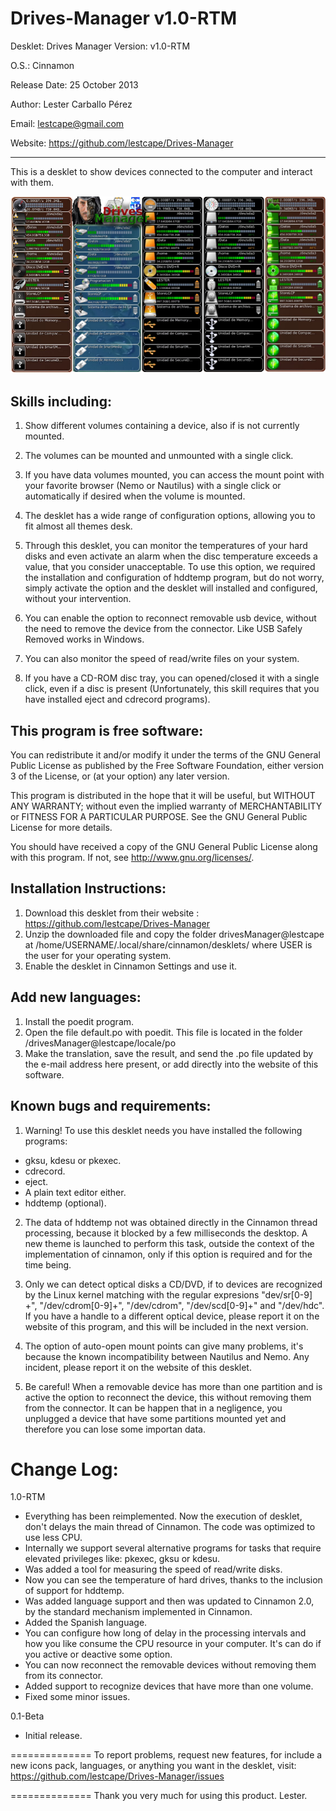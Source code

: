 Drives-Manager v1.0-RTM
==============

Desklet: Drives Manager Version: v1.0-RTM

O.S.: Cinnamon 

Release Date: 25 October 2013

Author: Lester Carballo Pérez

Email: lestcape@gmail.com

Website: https://github.com/lestcape/Drives-Manager

--------------

This is a desklet to show devices connected to the computer and interact with them.

![Alt text](/drivesManager@lestcape/Capture.png)


Skills including:
--------------

1.	Show different volumes containing a device, also if is not currently mounted.

2.	The volumes can be mounted and unmounted with a single click.

3.	If you have data volumes mounted, you can access the mount point with your favorite browser (Nemo or Nautilus) with a single click or automatically if desired when the volume is mounted.

4.	The desklet has a wide range of configuration options, allowing you to fit almost all themes desk.

5.	Through this desklet, you can monitor the temperatures of your hard disks and even activate an alarm when the disc temperature exceeds a value, that you consider unacceptable. To use this option, we required the installation and configuration of hddtemp program, but do not worry, simply activate the option and the desklet will installed and configured, without your intervention.

6.	You can enable the option to reconnect removable usb device, without the need to remove the device from the connector. Like USB Safely Removed works in Windows.

7.	You can also monitor the speed of read/write files on your system.

8.	If you have a CD-ROM disc tray, you can opened/closed it with a single click, even if a disc is present (Unfortunately, this skill requires that you have installed eject and cdrecord programs).


This program is free software:
--------------
You can redistribute it and/or modify it under the terms of the GNU General Public License as published by the Free Software Foundation, either version 3 of the License, or (at your option) any later version.

This program is distributed in the hope that it will be useful, but WITHOUT ANY WARRANTY; without even the implied warranty of MERCHANTABILITY or FITNESS FOR A PARTICULAR PURPOSE. See the GNU General Public License for more details.

You should have received a copy of the GNU General Public License along with this program. If not, see http://www.gnu.org/licenses/.


Installation Instructions:
--------------
1. Download this desklet from their website : https://github.com/lestcape/Drives-Manager
2. Unzip the downloaded file and copy the folder drivesManager@lestcape at /home/USERNAME/.local/share/cinnamon/desklets/ where USER is the user for your operating system.
3. Enable the desklet in Cinnamon Settings and use it.


Add new languages:
--------------
1. Install the poedit program.
2. Open the file default.po with poedit. This file is located in the folder /drivesManager@lestcape/locale/po
3. Make the translation, save the result, and send the .po file updated by the e-mail address here present, or add directly into the website of this software.

Known bugs and requirements:
--------------
1. Warning! To use this desklet needs you have installed the following programs:
 - gksu, kdesu or pkexec.
 - cdrecord.
 - eject.
 - A plain text editor either.
 - hddtemp (optional).

2. The data of hddtemp not was obtained directly in the Cinnamon thread processing, because it blocked by a few milliseconds the desktop. A new theme is launched to perform this task, outside the context of the implementation of cinnamon, only if this option is required and for the time being.

3. Only we can detect optical disks a CD/DVD, if to devices are recognized by the Linux kernel matching with the regular expresions "dev/sr[0-9] +",  "/dev/cdrom[0-9]+", "/dev/cdrom", "/dev/scd[0-9]+" and "/dev/hdc". If you have a handle to a different optical device, please report it on the website of this program, and this will be included in the next version.

4. The option of auto-open mount points can give many problems, it's because the known incompatibility between Nautilus and Nemo. Any incident, please report it on the website of this desklet.

5. Be careful! When a removable device has more than one partition and is active the option to reconnect the device, this without removing them from the connector. It can be happen that in a negligence, you unplugged a device that have some partitions mounted yet and therefore you can lose some importan data.

Change Log:
==============
1.0-RTM
  - Everything has been reimplemented. Now the execution of desklet, don't delays the main thread of Cinnamon. The code was optimized to use less CPU.
  - Internally we support several alternative programs for tasks that require elevated privileges like: pkexec, gksu or kdesu.
  - Was added a tool for measuring the speed of read/write disks.
  - Now you can see the temperature of hard drives, thanks to the inclusion of support for hddtemp.
  - Was added language support and then was updated to Cinnamon 2.0, by the standard mechanism implemented in Cinnamon.
  - Added the Spanish language.
  - You can configure how long of delay in the processing intervals and how you like consume the CPU resource in your computer. It's can do if you active or deactive some option.
  - You can now reconnect the removable devices without removing them from its connector.
  - Added support to recognize devices that have more than one volume.
  - Fixed some minor issues.

0.1-Beta
   - Initial release.

==============
To report problems, request new features, for include a new icons pack​​, languages, or anything you want in the desklet, visit:
https://github.com/lestcape/Drives-Manager/issues

==============
Thank you very much for using this product.
Lester.

